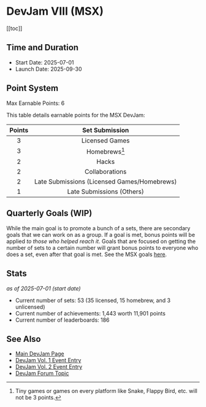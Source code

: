 # DevJam VIII (MSX)

[[toc]]

## Time and Duration

- Start Date: 2025-07-01
- Launch Date: 2025-09-30

## Point System

Max Earnable Points: 6

This table details earnable points for the MSX DevJam:

| Points |                   Set Submission                               |
| :----: | :------------------------------------------------------------: |
|   3    |                Licensed Games                                  |
|   3    |                Homebrews[^1]                                   |
|   2    |                Hacks                                           |
|   2    |                Collaborations                                  |
|   2    |                Late Submissions (Licensed Games/Homebrews)     |
|   1    |                Late Submissions (Others)                       |

[^1]: Tiny games or games on every platform like Snake, Flappy Bird, etc. will not be 3 points.

## Quarterly Goals (WIP)

While the main goal is to promote a bunch of a sets, there are secondary goals that we can work on as a group. If a goal is met, bonus points will be applied _to those who helped reach it_. Goals that are focused on getting the number of sets to a certain number will grant bonus points to everyone who does a set, even after that goal is met. See the MSX goals [here](https://docs.google.com/spreadsheets/d/e/2PACX-1vTTr2fhR-rgTfKTg6h3Mf2vM3O9-jGhmCCniIvDYY0fVNX5Jx9PDwXvju18Mc_pZqojqHia2N4SbfT-/pubhtml).

## Stats

_as of 2025-07-01 (start date)_

- Current number of sets: 53 (35 licensed, 15 homebrew, and 3 unlicensed)
- Current number of achievements: 1,443 worth 11,901 points
- Current number of leaderboards: 186

## See Also

- [Main DevJam Page](/developer-docs/devjam)
- [DevJam Vol. 1 Event Entry](https://retroachievements.org/game/20000)
- [DevJam Vol. 2 Event Entry](https://retroachievements.org/game/30000)
- [DevJam Forum Topic](https://retroachievements.org/viewtopic.php?t=22368)